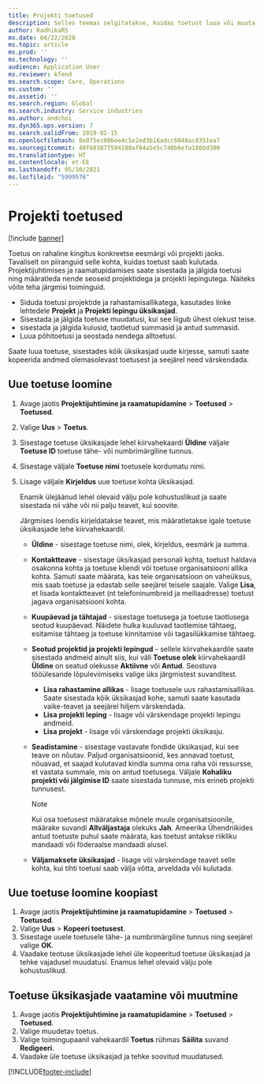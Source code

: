 ```yaml
---
title: Projekti toetused
description: Selles teemas selgitatakse, kuidas toetust luua või muuta.
author: RadhikaRS
ms.date: 04/22/2020
ms.topic: article
ms.prod: ''
ms.technology: ''
audience: Application User
ms.reviewer: kfend
ms.search.scope: Core, Operations
ms.custom: ''
ms.assetid: ''
ms.search.region: Global
ms.search.industry: Service industries
ms.author: andchoi
ms.dyn365.ops.version: 7
ms.search.validFrom: 2019-01-15
ms.openlocfilehash: 8e875ec086ee4c5e2ed3b16adcc6048ac8351ea7
ms.sourcegitcommit: 40f68387f594180af64a5e5c748b6efa188bd300
ms.translationtype: HT
ms.contentlocale: et-EE
ms.lasthandoff: 05/10/2021
ms.locfileid: "5999576"
---
```

# <a name="project-grants"></a>Projekti toetused

[!include [banner](../includes/banner.md)]

Toetus on rahaline kingitus konkreetse eesmärgi või projekti jaoks. Tavaliselt on piiranguid selle kohta, kuidas toetust saab kulutada. Projektijuhtimises ja raamatupidamises saate sisestada ja jälgida toetusi ning määratleda nende seoseid projektidega ja projekti lepingutega. Näiteks võite teha järgmisi toiminguid.

- Siduda toetusi projektide ja rahastamisallikatega, kasutades linke lehtedele **Projekt** ja **Projekti lepingu üksikasjad**.
- Sisestada ja jälgida toetuse muudatusi, kui see liigub ühest olekust teise.
- sisestada ja jälgida kulusid, taotletud summasid ja antud summasid.
- Luua põhitoetusi ja seostada nendega alltoetusi.

Saate luua toetuse, sisestades kõik üksikasjad uude kirjesse, samuti saate kopeerida andmed olemasolevast toetusest ja seejärel need värskendada.

## <a name="create-a-new-grant"></a>Uue toetuse loomine

1. Avage jaotis **Projektijuhtimine ja raamatupidamine** \> **Toetused** \> **Toetused**.
2. Valige **Uus** \> **Toetus**.
3. Sisestage toetuse üksikasjade lehel kiirvahekaardi **Üldine** väljale **Toetuse ID** toetuse tähe- või numbrimärgiline tunnus.
4. Sisestage väljale **Toetuse nimi** toetusele kordumatu nimi.
5. Lisage väljale **Kirjeldus** uue toetuse kohta üksikasjad.

    Enamik ülejäänud lehel olevaid välju pole kohustuslikud ja saate sisestada nii vähe või nii palju teavet, kui soovite.

    Järgmises loendis kirjeldatakse teavet, mis määratletakse igale toetuse üksikasjade lehe kiirvahekaardil.

    - **Üldine** - sisestage toetuse nimi, olek, kirjeldus, eesmärk ja summa.
    - **Kontaktteave** - sisestage üksikasjad personali kohta, toetust haldava osakonna kohta ja toetuse kliendi või toetuse organisatsiooni allika kohta. Samuti saate määrata, kas teie organisatsioon on vaheüksus, mis saab toetuse ja edastab selle seejärel teisele saajale. Valige **Lisa**, et lisada kontaktteavet (nt telefoninumbreid ja meiliaadresse) toetust jagava organisatsiooni kohta.
    - **Kuupäevad ja tähtajad** - sisestage toetusega ja toetuse taotlusega seotud kuupäevad. Näidete hulka kuuluvad taotlemise tähtaeg, esitamise tähtaeg ja toetuse kinnitamise või tagasilükkamise tähtaeg.
    - **Seotud projektid ja projekti lepingud** - sellele kiirvahekaardile saate sisestada andmeid ainult siis, kui väli **Toetuse olek** kiirvahekaardil **Üldine** on seatud olekusse **Aktiivne** või **Antud**. Seostuva tööülesande lõpuleviimiseks valige üks järgmistest suvanditest.

        - **Lisa rahastamine allikas** - lisage toetusele uus rahastamisallikas. Saate sisestada kõik üksikasjad kohe, samuti saate kasutada vaike-teavet ja seejärel hiljem värskendada.
        - **Lisa projekti leping** - lisage või värskendage projekti lepingu andmeid.
        - **Lisa projekt** - lisage või värskendage projekti üksikasju.

    - **Seadistamine** - sisestage vastavate fondide üksikasjad, kui see teave on nõutav. Paljud organisatsioonid, kes annavad toetust, nõuavad, et saajad kulutavad kindla summa oma raha või ressursse, et vastata summale, mis on antud toetusega. Väljale **Kohaliku projekti või jälgimise ID** saate sisestada tunnuse, mis erineb projekti tunnusest.

        > [!NOTE]
        > Kui osa toetusest määratakse mõnele muule organisatsioonile, määrake suvandi **Allväljastaja** olekuks **Jah**. Ameerika Ühendriikides antud toetuste puhul saate määrata, kas toetust antakse riikliku mandaadi või föderaalse mandaadi alusel.

    - **Väljamaksete üksikasjad** - lisage või värskendage teavet selle kohta, kui tihti toetusi saab välja võtta, arveldada või kulutada.

## <a name="create-a-new-grant-from-a-copy"></a>Uue toetuse loomine koopiast

1. Avage jaotis **Projektijuhtimine ja raamatupidamine** \> **Toetused** \> **Toetused**.
2. Valige **Uus** \> **Kopeeri toetusest**.
3. Sisestage uuele toetusele tähe- ja numbrimärgiline tunnus ning seejärel valige **OK**.
4. Vaadake teotuse üksikasjade lehel üle kopeeritud toetuse üksikasjad ja tehke vajadusel muudatusi. Enamus lehel olevaid välju pole kohustuslikud.

## <a name="view-or-modify-grant-details"></a>Toetuse üksikasjade vaatamine või muutmine

1. Avage jaotis **Projektijuhtimine ja raamatupidamine** \> **Toetused** \> **Toetused**.
2. Valige muudetav toetus.
3. Valige toimingupaanil vahekaardil **Toetus** rühmas **Säilita** suvand **Redigeeri**.
4. Vaadake üle toetuse üksikasjad ja tehke soovitud muudatused.


[!INCLUDE[footer-include](../includes/footer-banner.md)]